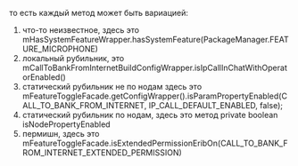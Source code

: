 то есть каждый метод может быть вариацией:
1) что-то неизвестное, здесь это mHasSystemFeatureWrapper.hasSystemFeature(PackageManager.FEATURE_MICROPHONE)
2) локальный рубильник, это mCallToBankFromInternetBuildConfigWrapper.isIpCallInChatWithOperatorEnabled()
3) статический рубильник не по нодам
здесь это mFeatureToggleFacade.getConfigWrapper().isParamPropertyEnabled(CALL_TO_BANK_FROM_INTERNET, IP_CALL_DEFAULT_ENABLED,
                false);
4) статический рубильник по нодам, здесь это метод  private boolean isNodePropertyEnabled
5) пермишн, здесь это mFeatureToggleFacade.isExtendedPermissionEribOn(CALL_TO_BANK_FROM_INTERNET_EXTENDED_PERMISSION)
